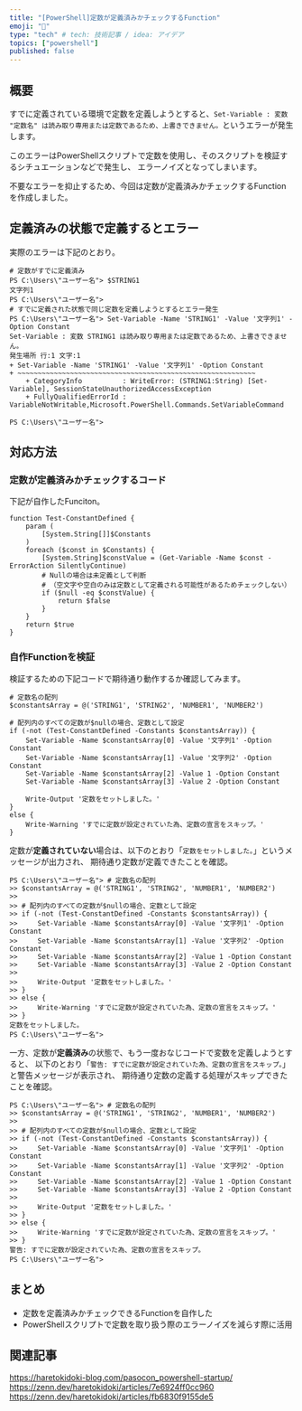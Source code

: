 ```yaml
---
title: "[PowerShell]定数が定義済みかチェックするFunction"
emoji: "👻"
type: "tech" # tech: 技術記事 / idea: アイデア
topics: ["powershell"]
published: false
---
```

## 概要

すでに定義されている環境で定数を定義しようとすると、`Set-Variable : 変数 "定数名" は読み取り専用または定数であるため、上書きできません。`というエラーが発生します。

このエラーはPowerShellスクリプトで定数を使用し、そのスクリプトを検証するシチュエーションなどで発生し、
エラーノイズとなってしまいます。

不要なエラーを抑止するため、今回は定数が定義済みかチェックするFunctionを作成しました。

## 定義済みの状態で定義するとエラー

実際のエラーは下記のとおり。

```powershell:エラー「Set-Variable : 変数 "定数名" は読み取り専用または定数であるため、上書きできません。」
# 定数がすでに定義済み
PS C:\Users\"ユーザー名"> $STRING1
文字列1
PS C:\Users\"ユーザー名">
# すでに定義された状態で同じ定数を定義しようとするとエラー発生
PS C:\Users\"ユーザー名"> Set-Variable -Name 'STRING1' -Value '文字列1' -Option Constant
Set-Variable : 変数 STRING1 は読み取り専用または定数であるため、上書きできません。
発生場所 行:1 文字:1
+ Set-Variable -Name 'STRING1' -Value '文字列1' -Option Constant
+ ~~~~~~~~~~~~~~~~~~~~~~~~~~~~~~~~~~~~~~~~~~~~~~~~~~~~~~~~~~~
    + CategoryInfo          : WriteError: (STRING1:String) [Set-Variable], SessionStateUnauthorizedAccessException
    + FullyQualifiedErrorId : VariableNotWritable,Microsoft.PowerShell.Commands.SetVariableCommand

PS C:\Users\"ユーザー名">
```

## 対応方法

### 定数が定義済みかチェックするコード

下記が自作したFunciton。

```powershell:定数が定義済みかチェックするFunction
function Test-ConstantDefined {
    param (
        [System.String[]]$Constants
    )
    foreach ($const in $Constants) {
        [System.String]$constValue = (Get-Variable -Name $const -ErrorAction SilentlyContinue)
        # Nullの場合は未定義として判断
        # （空文字や空白のみは定数として定義される可能性があるためチェックしない）
        if ($null -eq $constValue) {
            return $false
        }
    }
    return $true
}
```

### 自作Functionを検証

検証するための下記コードで期待通り動作するか確認してみます。

```powershell:自作Functionを検証するコード
# 定数名の配列
$constantsArray = @('STRING1', 'STRING2', 'NUMBER1', 'NUMBER2')

# 配列内のすべての定数が$nullの場合、定数として設定
if (-not (Test-ConstantDefined -Constants $constantsArray)) {
    Set-Variable -Name $constantsArray[0] -Value '文字列1' -Option Constant
    Set-Variable -Name $constantsArray[1] -Value '文字列2' -Option Constant
    Set-Variable -Name $constantsArray[2] -Value 1 -Option Constant
    Set-Variable -Name $constantsArray[3] -Value 2 -Option Constant

    Write-Output '定数をセットしました。'
}
else {
    Write-Warning 'すでに定数が設定されていた為、定数の宣言をスキップ。'
}
```

定数が**定義されていない**場合は、以下のとおり「`定数をセットしました。`」というメッセージが出力され、
期待通り定数が定義できたことを確認。

```powershell:定数が未定義の場合
PS C:\Users\"ユーザー名"> # 定数名の配列
>> $constantsArray = @('STRING1', 'STRING2', 'NUMBER1', 'NUMBER2')
>>
>> # 配列内のすべての定数が$nullの場合、定数として設定
>> if (-not (Test-ConstantDefined -Constants $constantsArray)) {
>>     Set-Variable -Name $constantsArray[0] -Value '文字列1' -Option Constant
>>     Set-Variable -Name $constantsArray[1] -Value '文字列2' -Option Constant
>>     Set-Variable -Name $constantsArray[2] -Value 1 -Option Constant
>>     Set-Variable -Name $constantsArray[3] -Value 2 -Option Constant
>>
>>     Write-Output '定数をセットしました。'
>> }
>> else {
>>     Write-Warning 'すでに定数が設定されていた為、定数の宣言をスキップ。'
>> }
定数をセットしました。
PS C:\Users\"ユーザー名">
```

一方、定数が**定義済み**の状態で、もう一度おなじコードで変数を定義しようとすると、
以下のとおり「`警告: すでに定数が設定されていた為、定数の宣言をスキップ。`」と警告メッセージが表示され、
期待通り定数の定義する処理がスキップできたことを確認。

```powershell:定数が定義済みの場合
PS C:\Users\"ユーザー名"> # 定数名の配列
>> $constantsArray = @('STRING1', 'STRING2', 'NUMBER1', 'NUMBER2')
>>
>> # 配列内のすべての定数が$nullの場合、定数として設定
>> if (-not (Test-ConstantDefined -Constants $constantsArray)) {
>>     Set-Variable -Name $constantsArray[0] -Value '文字列1' -Option Constant
>>     Set-Variable -Name $constantsArray[1] -Value '文字列2' -Option Constant
>>     Set-Variable -Name $constantsArray[2] -Value 1 -Option Constant
>>     Set-Variable -Name $constantsArray[3] -Value 2 -Option Constant
>>
>>     Write-Output '定数をセットしました。'
>> }
>> else {
>>     Write-Warning 'すでに定数が設定されていた為、定数の宣言をスキップ。'
>> }
警告: すでに定数が設定されていた為、定数の宣言をスキップ。
PS C:\Users\"ユーザー名">
```

## まとめ

- 定数を定義済みかチェックできるFunctionを自作した
- PowerShellスクリプトで定数を取り扱う際のエラーノイズを減らす際に活用

## 関連記事

https://haretokidoki-blog.com/pasocon_powershell-startup/
https://zenn.dev/haretokidoki/articles/7e6924ff0cc960
https://zenn.dev/haretokidoki/articles/fb6830f9155de5
